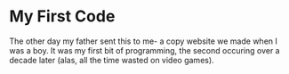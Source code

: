 My First Code
=============

The other day my father sent this to me- a copy website we made when I was a
boy. It was my first bit of programming, the second occuring over a decade
later (alas, all the time wasted on video games).
